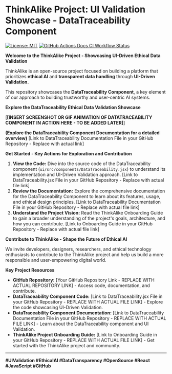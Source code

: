 # ThinkAlike Project: UI Validation Showcase - DataTraceability Component

[![License: MIT](https://img.shields.io/badge/License-MIT-yellow.svg)](https://opensource.org/licenses/MIT)
[![GitHub Actions Docs CI Workflow Status](https://github.com/Willeede/thinkalike-project/workflows/Docs%20CI%20Workflow/badge.svg)](https://github.com/Willeede/thinkalike-project/actions?query=workflow%3A%22Docs+CI+Workflow%22) <!-- Replace with your actual Docs CI Workflow badge URL once workflow is fully functional -->

**Welcome to the ThinkAlike Project - Showcasing UI-Driven Ethical Data Validation**

ThinkAlike is an open-source project focused on building a platform that prioritizes **ethical AI** and **transparent data handling** through **UI-Driven Validation.**

This repository showcases the **DataTraceability Component**, a key element of our approach to building trustworthy and user-centric AI systems.

**Explore the DataTraceability Ethical Data Validation Showcase**

[**[INSERT SCREENSHOT OR GIF ANIMATION OF DATATRACEABILITY COMPONENT IN ACTION HERE - TO BE ADDED LATER]**]

**(Explore the DataTraceability Component Documentation for a detailed overview)** [Link to DataTraceability Documentation File in your GitHub Repository - Replace with actual link]

**Get Started - Key Actions for Exploration and Contribution**

1.  **View the Code:**  Dive into the source code of the DataTraceability component (`ui/src/components/DataTraceability.jsx`) to understand its implementation and UI-Driven Validation approach. [Link to DataTraceability.jsx File in your GitHub Repository - Replace with actual file link]
2.  **Review the Documentation:**  Explore the comprehensive documentation for the DataTraceability Component to learn about its features, usage, and ethical design principles. [Link to DataTraceability Documentation File in your GitHub Repository - Replace with actual file link]
3.  **Understand the Project Vision:**  Read the ThinkAlike Onboarding Guide to gain a broader understanding of the project's goals, architecture, and how you can contribute. [Link to Onboarding Guide in your GitHub Repository - Replace with actual file link]

**Contribute to ThinkAlike - Shape the Future of Ethical AI**

We invite developers, designers, researchers, and ethical technology enthusiasts to contribute to the ThinkAlike project and help us build a more responsible and user-empowering digital world.

**Key Project Resources**

*   **GitHub Repository:** [Your GitHub Repository Link - REPLACE WITH ACTUAL REPOSITORY LINK] - Access code, documentation, and contribute.
*   **DataTraceability Component Code:** [Link to DataTraceability.jsx File in your GitHub Repository - REPLACE WITH ACTUAL FILE LINK] - Explore the code showcasing UI-Driven Validation.
*   **DataTraceability Component Documentation:** [Link to DataTraceability Documentation File in your GitHub Repository - REPLACE WITH ACTUAL FILE LINK] - Learn about the DataTraceability component and UI Validation.
*   **ThinkAlike Project Onboarding Guide:** [Link to Onboarding Guide in your GitHub Repository - REPLACE WITH ACTUAL FILE LINK] - Get started with the ThinkAlike project and community.

---

**#UIValidation #EthicalAI #DataTransparency #OpenSource #React #JavaScript #GitHub**
